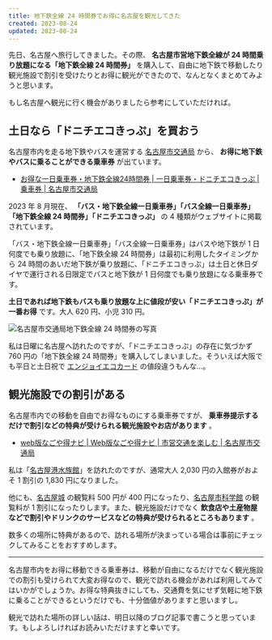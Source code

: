 ```yaml
---
title: 地下鉄全線 24 時間券でお得に名古屋を観光してきた
created: 2023-08-24
updated: 2023-08-24
---
```


先日、名古屋へ旅行してきました。その際、 **名古屋市営地下鉄全線が 24 時間乗り放題になる「地下鉄全線 24 時間券」** を購入して、自由に地下鉄で移動したり観光施設で割引を受けたりとお得に観光ができたので、なんとなくまとめてみようと思います。

もし名古屋へ観光に行く機会がありましたら参考にしていただければ。

## 土日なら「ドニチエコきっぷ」を買おう

名古屋市内を走る地下鉄やバスを運営する [名古屋市交通局](https://www.kotsu.city.nagoya.jp/) から、 **お得に地下鉄やバスに乗ることができる乗車券** が出ています。

- [お得な一日乗車券・地下鉄全線24時間券 | 一日乗車券・ドニチエコきっぷ | 乗車券 | 名古屋市交通局](https://www.kotsu.city.nagoya.jp/jp/pc/ticket/TRP0000310.htm)

2023 年 8 月現在、 **「バス・地下鉄全線一日乗車券」「バス全線一日乗車券」「地下鉄全線 24 時間券」「ドニチエコきっぷ」** の 4 種類がウェブサイトに掲載されています。

「バス・地下鉄全線一日乗車券」「バス全線一日乗車券」はバスや地下鉄が 1 日何度でも乗り放題に、「地下鉄全線 24 時間券」は最初に利用したタイミングから 24 時間のあいだ地下鉄が乗り放題に、「ドニチエコきっぷ」は土日と休日ダイヤで運行される日限定でバスと地下鉄が 1 日何度でも乗り放題になる乗車券です。

**土日であれば地下鉄もバスも乗り放題な上に値段が安い「ドニチエコきっぷ」が一番お得** です。大人 620 円、小児 310 円。

![名古屋市交通局地下鉄全線 24 時間券の写真](7e32176d-a983-4bff-aec4-742887f50900)

私は日曜に名古屋へ訪れたのですが、「ドニチエコきっぷ」の存在に気づかず 760 円の「地下鉄全線 24 時間券」を購入してしまいました。そういえば大阪でも平日と土日祝で [エンジョイエコカード](https://subway.osakametro.co.jp/guide/page/enjoy-eco.php) の値段違うもんな…。

## 観光施設での割引がある

名古屋市内での移動を自由でお得なものにする乗車券ですが、 **乗車券提示するだけで割引などの特典が受けられる観光施設やお店があります** 。

- [web版なごや得ナビ | Web版なごや得ナビ | 市営交通を楽しむ | 名古屋市交通局](https://www.kotsu.city.nagoya.jp/jp/pc/ENJOY/TRP0000864.htm)

私は「[名古屋港水族館](https://nagoyaaqua.jp/)」を訪れたのですが、通常大人 2,030 円の入館券がおよそ 1 割引の 1,830 円になりました。

他にも、[名古屋城](https://www.nagoyajo.city.nagoya.jp/) の観覧料 500 円が 400 円になったり、[名古屋市科学館](http://www.ncsm.city.nagoya.jp/) の観覧料が 1 割引になったりします。また、観光施設だけでなく **飲食店や土産物屋などで割引やドリンクのサービスなどの特典が受けられるところもあります** 。

数多くの場所に特典があるので、訪れる場所が決まっている場合は事前にチェックしてみることをおすすめします。

---

名古屋市内をお得に移動できる乗車券は、移動が自由になるだけでなく観光施設での割引も受けられて大変お得なので、観光で訪れる機会があれば利用してみてはいかがでしょうか。お得な特典抜きにしても、交通費を気にせず気軽に地下鉄に乗ることができるというだけでも、十分価値がありますと思いますし。

観光で訪れた場所の詳しい話は、明日以降のブログ記事で書こうと思っています。もしよろしければお読みいただけますと幸いです。
